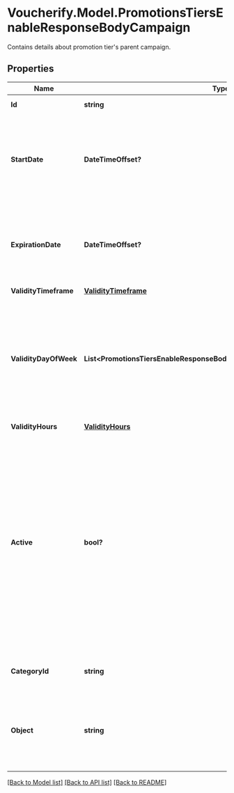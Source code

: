 # Voucherify.Model.PromotionsTiersEnableResponseBodyCampaign
Contains details about promotion tier's parent campaign.

## Properties

Name | Type | Description | Notes
------------ | ------------- | ------------- | -------------
**Id** | **string** | Unique campaign ID. | [optional] 
**StartDate** | **DateTimeOffset?** | Activation timestamp defines when the campaign starts to be active in ISO 8601 format. Campaign is *inactive before* this date.  | [optional] 
**ExpirationDate** | **DateTimeOffset?** | Expiration timestamp defines when the campaign expires in ISO 8601 format.  Campaign is *inactive after* this date. | [optional] 
**ValidityTimeframe** | [**ValidityTimeframe**](ValidityTimeframe.md) |  | [optional] 
**ValidityDayOfWeek** | **List&lt;PromotionsTiersEnableResponseBodyCampaign.ValidityDayOfWeekEnum&gt;** | Integer array corresponding to the particular days of the week in which the voucher is valid.  - &#x60;0&#x60; Sunday - &#x60;1&#x60; Monday - &#x60;2&#x60; Tuesday - &#x60;3&#x60; Wednesday - &#x60;4&#x60; Thursday - &#x60;5&#x60; Friday - &#x60;6&#x60; Saturday | [optional] 
**ValidityHours** | [**ValidityHours**](ValidityHours.md) |  | [optional] 
**Active** | **bool?** | A flag indicating whether the campaign is active or not active. A campaign can be disabled even though it&#39;s within the active period defined by the &#x60;start_date&#x60; and &#x60;expiration_date&#x60; using the &lt;!- - [Disable Campaign](OpenAPI.json/paths/~1campaigns~1{campaignId}~1disable) - -&gt;[Disable Campaign](ref:disable-campaign) endpoint.    - &#x60;true&#x60; indicates an *active* campaign - &#x60;false&#x60; indicates an *inactive* campaign | [optional] 
**CategoryId** | **string** | Unique category ID that this campaign belongs to. | [optional] 
**Object** | **string** | The type of the object represented by the campaign object. This object stores information about the campaign. | [optional] [default to "campaign"]

[[Back to Model list]](../README.md#documentation-for-models) [[Back to API list]](../README.md#documentation-for-api-endpoints) [[Back to README]](../README.md)

